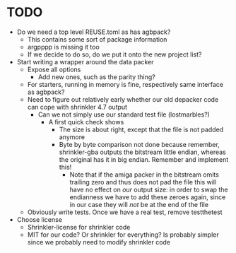 <!--
SPDX-FileCopyrightText: 2025 Thomas Mathys
SPDX-License-Identifier: MIT
-->

# TODO
* Do we need a top level REUSE.toml as has agbpack?
  * This contains some sort of package information
  * argpppp is missing it too
  * If we decide to do so, do we put it onto the new project list?
* Start writing a wrapper around the data packer
  * Expose all options
    * Add new ones, such as the parity thing?
  * For starters, running in memory is fine, respectively same interface as agbpack?
  * Need to figure out relatively early whether our old depacker code can cope with
    shrinkler 4.7 output
    * Can we not simply use our standard test file (lostmarbles?)
      * A first quick check shows
        * The size is about right, except that the file is not padded anymore
        * Byte by byte comparison not done because remember, shrinkler-gba outputs the bitstream
          little endian, whereas the original has it in big endian. Remember and implement this!
          * Note that if the amiga packer in the bitstream omits trailing zero and thus does not
            pad the file this will have no effect on *our* output size: in order to swap the
            endianness we have to add these zeroes again, since in our case they will *not*
            be at the end of the file
  * Obviously write tests. Once we have a real test, remove testthetest
* Choose license
  * Shrinkler-license for shrinkler code
  * MIT for our code? Or shrinkler for everything? Is probably simpler since we probably need to modify shrinkler code
